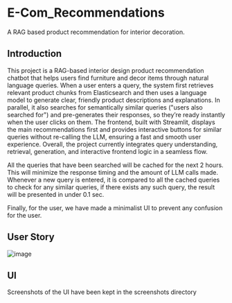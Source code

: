 ﻿# E-Com_Recommendations
A RAG based product recommendation for interior decoration.

## Introduction
This project is a RAG-based interior design product recommendation chatbot that helps users find furniture and decor items through natural language queries. When a user enters a query, the system first retrieves relevant product chunks from Elasticsearch and then uses a language model to generate clear, friendly product descriptions and explanations. In parallel, it also searches for semantically similar queries ("users also searched for") and pre-generates their responses, so they’re ready instantly when the user clicks on them. The frontend, built with Streamlit, displays the main recommendations first and provides interactive buttons for similar queries without re-calling the LLM, ensuring a fast and smooth user experience. Overall, the project currently integrates query understanding, retrieval, generation, and interactive frontend logic in a seamless flow.

All the queries that have been searched will be cached for the next 2 hours. This will minimize the response timing and the amount of LLM calls made.
Whenever a new query is entered, it is compared to all the cached queries to check for any similar queries, if there exists any such query, the result will be presented in under 0.1 sec.

Finally, for the user, we have made a minimalist UI to prevent any confusion for the user.

## User Story
![image](https://github.com/user-attachments/assets/8a6f1b9f-d7bd-4051-b107-965cf924944e)

## UI
Screenshots of the UI have been kept in the screenshots directory